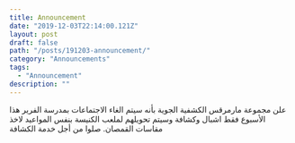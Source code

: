 ```yaml
---
title: Announcement
date: "2019-12-03T22:14:00.121Z"
layout: post
draft: false
path: "/posts/191203-announcement/"
category: "Announcements"
tags:
  - "Announcement"
description: ""
---
```


علن مجموعة مارمرقس الكشفية الجوية بأنه سيتم الغاء الاجتماعات بمدرسة الفرير هذا الأسبوع فقط اشبال وكشافة وسيتم تحويلهم لملعب الكنيسة بنفس المواعيد لاخذ مقاسات القمصان. 
صلوا من أجل خدمة الكشافة
